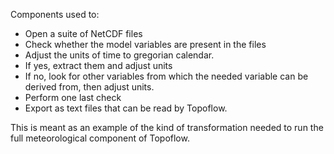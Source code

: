 Components used to:
- Open a suite of NetCDF files
- Check whether the model variables are present in the files
- Adjust the units of time to gregorian calendar.
- If yes, extract them and adjust units
- If no, look for other variables from which the needed variable can be derived from, then adjust units.
- Perform one last check
- Export as text files that can be read by Topoflow.

This is meant as an example of the kind of transformation needed to run the full meteorological component of Topoflow. 
